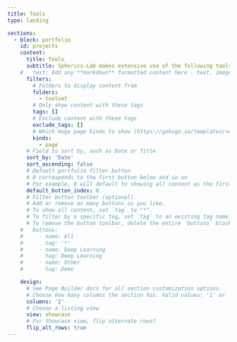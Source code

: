 ```yaml
---
title: Tools
type: landing

sections:
  - block: portfolio
    id: projects
    content:
      title: Tools
      subtitle: Spherics-Lab makes extensive use of the following tools and datasets
    #   text: Add any **markdown** formatted content here - text, images, videos, galleries - and even HTML code!
      filters:
        # Folders to display content from
        folders:
          - toolset
        # Only show content with these tags
        tags: []
        # Exclude content with these tags
        exclude_tags: []
        # Which Hugo page kinds to show (https://gohugo.io/templates/section-templates/#page-kinds)
        kinds:
          - page
      # Field to sort by, such as Date or Title
      sort_by: 'Date'
      sort_ascending: false
      # Default portfolio filter button
      # 0 corresponds to the first button below and so on
      # For example, 0 will default to showing all content as the first button below shows content with *any* tag
      default_button_index: 0
      # Filter button toolbar (optional).
      # Add or remove as many buttons as you like.
      # To show all content, set `tag` to "*".
      # To filter by a specific tag, set `tag` to an existing tag name.
      # To remove the button toolbar, delete the entire `buttons` block.
    #   buttons:
    #     - name: All
    #       tag: '*'
    #     - name: Deep Learning
    #       tag: Deep Learning
    #     - name: Other
    #       tag: Demo

    design:
      # See Page Builder docs for all section customization options.
      # Choose how many columns the section has. Valid values: '1' or '2'.
      columns: '2'
      # Choose a listing view
      view: showcase
      # For Showcase view, flip alternate rows?
      flip_alt_rows: true
---
```


